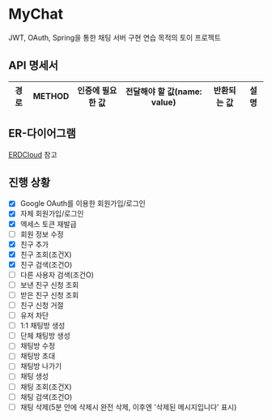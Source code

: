 # MyChat

JWT, OAuth, Spring을 통한 채팅 서버 구현 연습 목적의 토이 프로젝트

## API 명세서
|경로|METHOD|인증에 필요한 값|전달해야 할 값(name: value)|반환되는 값|설명|
|---|---|---|---|---|---|

## ER-다이어그램
[ERDCloud](https://www.erdcloud.com/d/wjeAJAgfieEpQtStm) 참고

## 진행 상황
- [x] Google OAuth를 이용한 회원가입/로그인
- [x] 자체 회원가입/로그인
- [x] 엑세스 토큰 재발급
- [ ] 회원 정보 수정
- [x] 친구 추가
- [x] 친구 조회(조건X)
- [x] 친구 검색(조건O)
- [ ] 다른 사용자 검색(조건O)
- [ ] 보낸 친구 신청 조회
- [ ] 받은 친구 신청 조회
- [ ] 친구 신청 거절
- [ ] 유저 차단
- [ ] 1:1 채팅방 생성
- [ ] 단체 채팅방 생성
- [ ] 채팅방 수정
- [ ] 채팅방 초대
- [ ] 채팅방 나가기
- [ ] 채팅 생성
- [ ] 채팅 조회(조건X)
- [ ] 채팅 검색(조건O)
- [ ] 채팅 삭제(5분 안에 삭제시 완전 삭제, 이후엔 '삭제된 메시지입니다' 표시)
